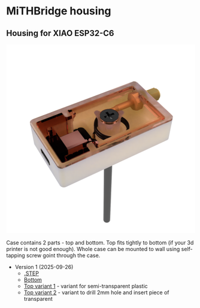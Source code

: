# MiTHBridge housing

## Housing for XIAO ESP32-C6 

![Render of housing for XIAO ESP32-C6 with external antenna, version 1](./xiao_esp32-c6_extant/MiTHBridge_xiao_esp32-c6_extant_case_v1_img1.png)

Case contains 2 parts - top and bottom. Top fits tightly to bottom (if your 3d printer is not good enough). Whole case can be mounted to wall using self-tapping screw goint through the case. 

* Version 1 (2025-09-26)
  * [.STEP](./xiao_esp32-c6_extant/MiTHBridge_xiao_esp32-c6_extant_case_v1.step)
  * [Bottom](./xiao_esp32-c6_extant/3mf/MiTHBridge_xiao_esp32-c6_extant_case_bottom_v1.3mf)
  * [Top variant 1](./xiao_esp32-c6_extant/3mf/MiTHBridge_xiao_esp32-c6_extant_case_top_v1_led_thin_top.3mf) - variant for semi-transparent plastic
  * [Top variant 2](./xiao_esp32-c6_extant/3mf/MiTHBridge_xiao_esp32-c6_extant_case_top_v1_led_transparent_filement.3mf) - variant to drill 2mm hole and insert piece of transparent 